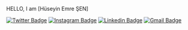 HELLO, I am [Hüseyin Emre ŞEN]

[![Twitter Badge](https://img.shields.io/badge/-X-1ca0f1?style=flat-square&labelColor=1ca0f1&logo=twitter&logoColor=white&link=https://x.com/themre_sen)](https://x.com/themre_sen) [![Instagram Badge](https://img.shields.io/badge/-İnstagram-F44747?style=flat-square&labelColor=F44747&logo=instagram&logoColor=white&link=https://instagram.com/themre.sen)](https://instagram.com/themre.sen) [![Linkedin Badge](https://img.shields.io/badge/-Linkedin-blue?style=flat-square&logo=Linkedin&logoColor=white&link=https://www.linkedin.com/in/h%C3%BCseyin-emre-%C5%9Fen-525b3334b//)](https://www.linkedin.com/in/h%C3%BCseyin-emre-%C5%9Fen-525b3334b/)
[![Gmail Badge](https://img.shields.io/badge/-iletisim.emresen@gmail.com-c14438?style=flat-square&logo=Gmail&logoColor=white&link=iletisim.emresen@gmail.com
)](iletisim.emresen@gmail.com
)

<!-- This is taken from https://github.com/maddhruv/npm-statistics -->



